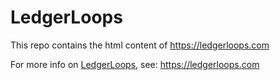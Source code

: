 # LedgerLoops
This repo contains the html content of https://ledgerloops.com

For more info on [LedgerLoops](https://ledgerloops.com), see: https://ledgerloops.com

